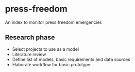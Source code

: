 # press-freedom
An index to monitor press freedom emergencies

## Research phase
- Select projects to use as a model
- Literature review
- Define list of models, basic requirements and data sources
- Elaborate workflow for basic prototype